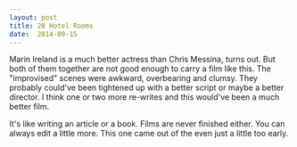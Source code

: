 ```yaml
---
layout: post
title: 28 Hotel Rooms 
date:  2014-09-15 
---
```

 Marin Ireland is a much better actress than Chris Messina, turns out. But both of them together are not good enough to carry a film like this. The "improvised" scenes were awkward, overbearing and clumsy. They probably could've been tightened up with a better script or maybe a better director. I think one or two more re-writes and this would've been a much better film.

It's like writing an article or a book. Films are never finished either. You can always edit a little more. This one came out of the even just a little too early.
